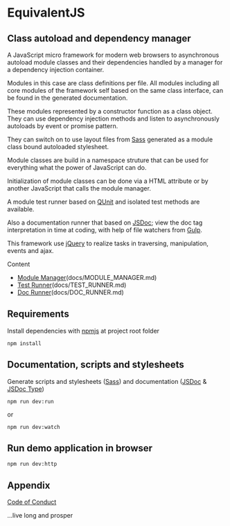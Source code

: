 # EquivalentJS

## Class autoload and dependency manager

A JavaScript micro framework for modern web browsers to asynchronous autoload 
module classes and their dependencies handled by a manager for a dependency injection container.

Modules in this case are class definitions per file. All modules including all core modules of the 
framework self based on the same class interface, can be found in the generated documentation.

These modules represented by a constructor function as a class object. They can use 
dependency injection methods and listen to asynchronously autoloads 
by event or promise pattern.

They can switch on to use layout files from [Sass][sass] generated as a 
module class bound autoloaded stylesheet.

Module classes are build in a namespace struture that can be used for 
everything what the power of JavaScript can do.

Initialization of module classes can be done via a HTML attribute or by 
another JavaScript that calls the module manager.

A module test runner based on [QUnit][qunit] and isolated test methods are available.

Also a documentation runner that based on [JSDoc][jsdoc]; view the doc tag interpretation 
in time at coding, with help of file watchers from [Gulp][gulp].

This framework use [jQuery][jquery] to realize tasks in traversing, manipulation, events and ajax. 

Content

* [Module Manager][MM](docs/MODULE_MANAGER.md)
* [Test Runner][MTR](docs/TEST_RUNNER.md)
* [Doc Runner][MDR](docs/DOC_RUNNER.md)

## Requirements

Install dependencies with [npmjs][npmjs] at project root folder

    npm install

## Documentation, scripts and stylesheets

Generate scripts and stylesheets ([Sass][sass]) 
and documentation ([JSDoc][jsdoc] & [JSDoc Type][jsdoc-type])

    npm run dev:run

or

    npm run dev:watch

## Run demo application in browser

    npm run dev:http

## Appendix

[Code of Conduct](CODE_OF_CONDUCT.md)

...live long and prosper

[MM]: https://github.com/xeroxzone/equivalent-js/blob/master/docs/MODULE_MANAGER.md
[MTR]: https://github.com/xeroxzone/equivalent-js/blob/master/docs/TEST_RUNNER.md
[MDR]: https://github.com/xeroxzone/equivalent-js/blob/master/docs/DOC_RUNNER.md
[meinauto-js]: https://github.com/meinauto/meinauto-js
[npmjs]: https://www.npmjs.com
[gulp]: http://gulpjs.com
[jquery]: https://jquery.com
[qunit]: https://qunitjs.com
[jsdoc]: http://usejsdoc.org
[jsdoc-type]: http://usejsdoc.org/tags-type.html
[sass]: http://sass-lang.com
